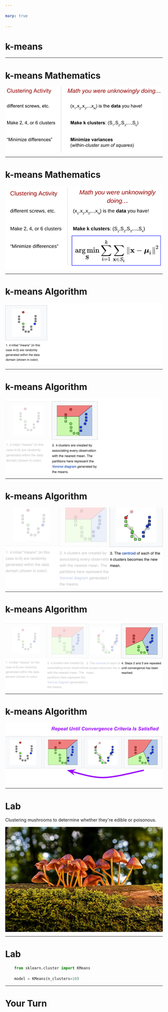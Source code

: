 ```yaml
---

marp: true

---
```


<style>
img[alt~="center"] {
  display: block;
  margin: 0 auto;
}
</style>

# k-means 

<!--
k-means clustering is an unsupervised machine learning algorithm that can be used to group items into clusters.

So far we have only worked with supervised algorithms. Supervised algorithms have training data with labels that identify the numeric value or class for each item. These algorithms train on labeled data to build a model that can be used to make predictions.

k-means clustering is different. The training data is not labeled. Unlabeled training data is fed into the model, which attempts to find relationships in the data and create clusters based on those relationships. Once these clusters are formed, predictions can be made about which cluster new data items belong to.

k-means is the most common clustering algorithm. You performed a k-means clustering during the screw/fastener exercise.

To bring this topic to life a bit more, let's relate k-means back to what you did in the screw/fastener exercise. 
-->

---

# k-means Mathematics

![center](res/kmeans01.png)

<!--
The pile of screws and other fasteners on your desk made up your dataset. You can think of labeling each screw as x_{1}, x_{2}, ... x_{n}. So the total number of items in your pile was n. 

When you were asked to make 2, 4, or 6 clusters, this played the role of k. This is a hyperparameter of the model. 

Finally, you were trying to create clusters with "similar" items. That is, they shared some traits. You may have chosen a distance metric based on color (dark screw in one cluster, chrome screw in another, etc.). Or based on shape (1-inch screws in one cluster, 2-inch screws in another, etc.). These choices played the role of your distance metric. When grouping similar items, you were attempting to minimize the variance within each cluster. 

Image Details:
* [kmeans01.png](http://www.google.com): Copyright Google
-->

---

# k-means Mathematics

![center](res/kmeans02b.png)

<!--
More formally, this is the actual mathematical formula for minimizing the variance within each cluster. 

Image Details:
* [kmeans02b.png](http://www.google.com): Copyright Google
-->

---

# k-means Algorithm

![center](res/kmeans03.png)

<!--
Let's take a closer look at each step in the k-means algorithm. 

We choose our hyperparameter k (i.e., the number of clusters). In this case, k = 3. Then three points are randomly generated within the data. These are our initial "means" often called "centroids." 

Image Details:
* [kmeans03.png](https://brilliant.org/wiki/k-means-clustering/): Unlicensed
-->

---

# k-means Algorithm

![center](res/kmeans04.png)

<!--
Now, clusters are created around each of those three means. Every data point is put into a cluster based on which of the three centroids it's closest to, where close is defined by our distance metric. In this problem the distance metric is just Euclidean distance in the plane. 

Image Details:
* [kmeans04.png](https://brilliant.org/wiki/k-means-clustering/): Unlicensed
-->

---

# k-means Algorithm

![center](res/kmeans05.png)

<!--
We now have three clusters. But if we just stopped here, then the model wouldn't be a "learning algorithm." The task now is to iteratively refine the model. 

We compute the arithmetic mean of each of the three clusters. These values become the new centroids. 

Image Details:
* [kmeans05.png](https://brilliant.org/wiki/k-means-clustering/): Unlicensed
-->

---

# k-means Algorithm

![center](res/kmeans06.png)

<!--
Again, every data point is put into a cluster based on which of the three centroids it's closest to.

Image Details:
* [kmeans06.png](https://brilliant.org/wiki/k-means-clustering/): Unlicensed
-->

---

# k-means Algorithm

![center](res/kmeans07.png)

<!--
We repeat steps two and three (recalculating the centroids and re-clustering around those centroids) until convergence is reached. Convergence is typically measured by very little or no change in the centroids. In other words, the assignment of data points to clusters is not changing with more iterations. 

Image Details:
* [kmeans07.png](https://brilliant.org/wiki/k-means-clustering/): Unlicensed
-->

---

# Lab

Clustering mushrooms to determine whether they're edible or poisonous.

![center](res/mushrooms.jpg)

<!--
It can often be difficult to identify whether mushrooms are of an edible or poisonous species. Slight variations on a range of features (stalk size, cap color, odor, etc.) can mean the difference between a healthy snack and a mushroom of deadly toxicity. The University of California Irvine has a [dataset] (https://www.kaggle.com/uciml/mushroom-classification) containing various attributes of mushrooms, including edibility.

In this lab, we want to see if we can find clusters of mushroom attributes that can be used to determine if a mushroom is edible or not.

Image Details:
* [mushrooms.jpg](https://pixabay.com/photos/mushroom-mushrooms-agaric-3659165/): Pixabay License

-->

---

# Lab

```python
    from sklearn.cluster import KMeans

    model = KMeans(n_clusters=10)
```

<!--

There are many hyperparameters that we can set when using scikit-learn's k-means function. But n_clusters is the most important, as it denotes the number of clusters (i.e., centroids) we want. 

You can see more details in scikit-learn's documentation. 

https://scikit-learn.org/stable/modules/generated/sklearn.cluster.KMeans.html

-->
---

# Your Turn

<!--
Now let's explore the k-means lab.
-->
